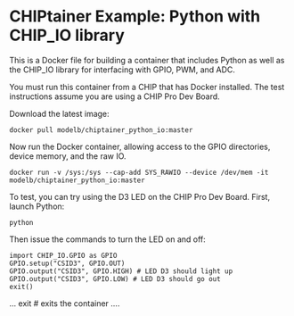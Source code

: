 # CHIPtainer Example: Python with CHIP_IO library

This is a Docker file for building a container that includes Python as well as the CHIP_IO library for interfacing with GPIO, PWM, and ADC.

You must run this container from a CHIP that has Docker installed. The test instructions assume you are using a CHIP Pro Dev Board.

Download the latest image:

```
docker pull modelb/chiptainer_python_io:master
```

Now run the Docker container, allowing access to the GPIO directories, device memory, and the raw IO.

```
docker run -v /sys:/sys --cap-add SYS_RAWIO --device /dev/mem -it modelb/chiptainer_python_io:master
```

To test, you can try using the D3 LED on the CHIP Pro Dev Board. First, launch Python:

```
python
```

Then issue the commands to turn the LED on and off:

```
import CHIP_IO.GPIO as GPIO
GPIO.setup("CSID3", GPIO.OUT)
GPIO.output("CSID3", GPIO.HIGH) # LED D3 should light up
GPIO.output("CSID3", GPIO.LOW) # LED D3 should go out
exit()
```

...
exit  # exits the container
....
